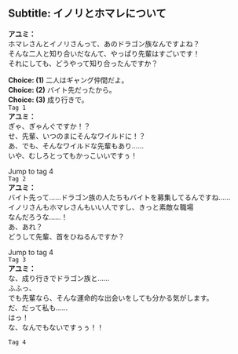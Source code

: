 # 

  
## Subtitle: イノリとホマレについて
  
**アユミ：**  
ホマレさんとイノリさんって、あのドラゴン族なんですよね？  
そんな二人と知り合いだなんて、やっぱり先輩はすごいです！  
それにしても、どうやって知り合ったんですか？  
  
**Choice: (1)**  二人はギャング仲間だよ。  
**Choice: (2)**  バイト先だったから。  
**Choice: (3)**  成り行きで。  
`Tag 1`  
**アユミ：**  
ぎゃ、ぎゃんぐですか！？  
せ、先輩、いつのまにそんなワイルドに！？  
あ、でも、そんなワイルドな先輩もあり……  
いや、むしろとってもかっこいいですぅ！  
  
Jump to tag 4  
`Tag 2`  
**アユミ：**  
バイト先って……ドラゴン族の人たちもバイトを募集してるんですね……  
イノリさんもホマレさんもいい人ですし、きっと素敵な職場  
なんだろうな……！  
あ、あれ？  
どうして先輩、首をひねるんですか？  
  
Jump to tag 4  
`Tag 3`  
**アユミ：**  
な、成り行きでドラゴン族と……  
ふふっ、  
でも先輩なら、そんな運命的な出会いをしても分かる気がします。  
だ、だって私も……  
はっ！  
な、なんでもないですぅぅ！！  
  
`Tag 4`  

